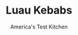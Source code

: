 ---
layout: ../../layouts/MarkdownPostLayout.astro
title: Luau Kebabs
author: America's Test Kitchen
pubDate: 2023-03-15
description: "These kebabs dont have to be reserved for a luau. We simplified this recipe, and kept all the flavor, for a great alternative weeknight meal."
image_url: https://res.cloudinary.com/hksqkdlah/image/upload/ar_1:1,c_fill,dpr_2.0,f_auto,fl_lossy.progressive.strip_profile,g_faces:auto,q_auto:low,w_344/4217_sfs-luaukebabs-cc-1-319178
tags: ["Main Courses","Pork","Grilling & Barbecue","30-Minute Suppers"]
calories: 2781
protein: 30
carbohydrates: 31
fats: 
fiber: 4
ingredients: ["1 3/4 pounds, center-cut boneless pork chops, about 1 1/4 inches thick","1/4 cup, extra-virgin olive oil plus 2 additional tablespoons","3 medium cloves, garlic, minced","2 tablespoons, soy sauce",", Salt and pepper","1 , large pineapple, peeled, cored, and cut into 1-inch chunks","2 , red bell peppers, stemmed, seeded, and cut into 1-inch pieces","1 , large red onion, peeled and cut into 1-inch pieces"]
serves: 6
time: ""
instructions: ["Cut pork chops into 1 1/4-inch cubes. Combine 1/4 cup oil, garlic, soy sauce, 3/4 teaspoon salt, and 1/2 teaspoon pepper in medium bowl. Add pork cubes, toss to coat, and marinate for 15 minutes. Toss pineapple, peppers, and onion with remaining 2 tablespoons oil in medium bowl and season with salt and pepper.","Thread pork, pineapple, peppers, and onion onto eight 12-inch metal skewers. Brush skewers with any remaining marinade.","Grill kebabs over high heat, turning skewers, until pork is well browned and cooked through, 8 to 10 minutes. Serve."]
nutrition: ["844 mg Potassium","331 mg Phosphorus","52 mg Calcium","1 mg Iron","68 mg Magnesium","946 mg Sodium","2 mg Zinc","24 g Fat","8 mg Niacin (B3)","12 g Monounsaturated","2 g Polyunsaturated","143 mg Vitamin C","84 mg Cholesterol","4 g Saturated","4 g Fiber","57 µg Folate (food)","21 g Sugars","13 µg Vitamin K","318 g Water","31 g Carbs","57 µg Folate equivalent (total)","30 g Protein","2 mg Vitamin E","1 mg Vitamin B6","70 µg Vitamin A","463 kcal Energy","2781 calories"]
notes: "You can configure the kebabs any way you like, but be sure to skewer the cubes of pork between two pieces of pineapple. The pineapple helps to tenderize and flavor the pork."
---